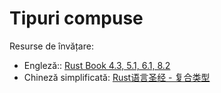 # Tipuri compuse
Resurse de învățare:
- Engleză:: [Rust Book 4.3, 5.1, 6.1, 8.2](https://doc.rust-lang.org/book/ch04-03-slices.html)
- Chineză simplificată: [Rust语言圣经 - 复合类型](https://course.rs/basic/compound-type/intro.html)


